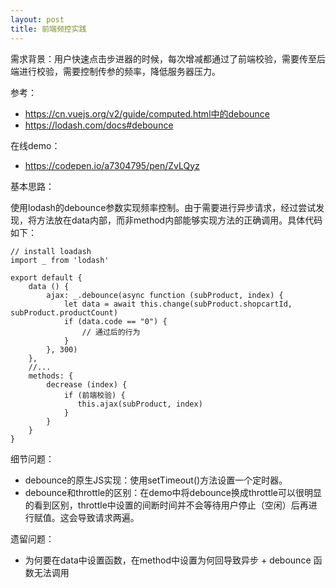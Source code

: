 ```yaml
---
layout: post
title: 前端频控实践
---
```


需求背景：用户快速点击步进器的时候，每次增减都通过了前端校验，需要传至后端进行校验，需要控制传参的频率，降低服务器压力。

参考：

* https://cn.vuejs.org/v2/guide/computed.html中的debounce
* https://lodash.com/docs#debounce

在线demo：

* https://codepen.io/a7304795/pen/ZvLQyz

基本思路：

使用lodash的debounce参数实现频率控制。由于需要进行异步请求，经过尝试发现，将方法放在data内部，而非method内部能够实现方法的正确调用。具体代码如下：

```
// install loadash
import _ from 'lodash'

export default {
    data () {
        ajax: _.debounce(async function (subProduct, index) {
            let data = await this.change(subProduct.shopcartId, subProduct.productCount)
            if (data.code == "0") {
                // 通过后的行为
            }
        }, 300)
    },
    //...
    methods: {
        decrease (index) {
            if (前端校验) {
               this.ajax(subProduct, index) 
            }
        }
    }
}
```



细节问题：

* debounce的原生JS实现：使用setTimeout()方法设置一个定时器。
* debounce和throttle的区别：在demo中将debounce换成throttle可以很明显的看到区别，throttle中设置的间断时间并不会等待用户停止（空闲）后再进行赋值。这会导致请求两遍。

遗留问题：

* 为何要在data中设置函数，在method中设置为何回导致异步 + debounce 函数无法调用
